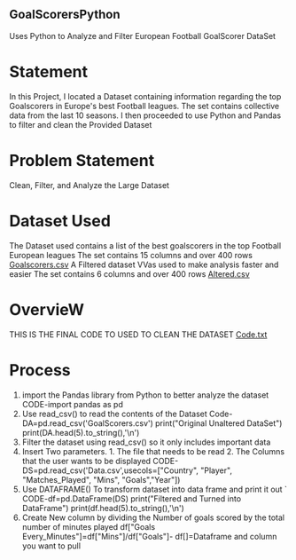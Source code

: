 ## GoalScorersPython
Uses Python to Analyze and Filter European Football GoalScorer DataSet

# Statement
In this Project, I located a Dataset containing information regarding the top Goalscorers in Europe's best Football leagues. The set contains collective data from the last 10 seasons.
I then proceeded to use Python and Pandas to filter and clean the Provided Dataset

# Problem Statement
Clean, Filter, and Analyze the Large Dataset

# Dataset Used
The Dataset used contains a list of the best goalscorers in the top Football European leagues
The set contains 15 columns and over 400 rows
[Goalscorers.csv](https://github.com/user-attachments/files/15523835/Goalscorers.csv)
A Filtered dataset VVas used to make analysis faster and easier
The set contains 6 columns and over 400 rows
[Altered.csv](https://github.com/user-attachments/files/15831700/Altered.csv)


# OvervieW
THIS IS THE FINAL CODE TO USED TO CLEAN THE DATASET
[Code.txt](https://github.com/user-attachments/files/15831709/Code.txt)
# Process
1. import the Pandas library from Python to better analyze the dataset
   CODE-import pandas as pd
2. Use read_csv() to read the contents of the Dataset 
   Code-DA=pd.read_csv('GoalScorers.csv')
   print("Original Unaltered DataSet")
   print(DA.head(5).to_string(),'\n')
3. Filter the dataset using read_csv() so it only includes important data
4. Insert Two parameters. 1. The file that needs to be read 2. The Columns that the user wants to be displayed
  CODE-DS=pd.read_csv('Data.csv',usecols=["Country", "Player", "Matches_Played", "Mins", "Goals","Year"])
5. Use DATAFRAME() To transform dataset into data frame and print it out
`  CODE-df=pd.DataFrame(DS)
   print("Filtered and Turned into DataFrame")
   print(df.head(5).to_string(),'\n')
7. Create New column by dividing the Number of goals scored by the total number of minutes played
  df["Goals Every_Minutes"]=df["Mins"]/df["Goals"]-
   df[]=Dataframe and column you want to pull
 

